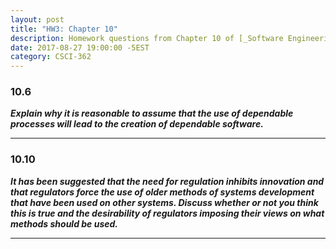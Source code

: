 ```yaml
---
layout: post
title: "HW3: Chapter 10"
description: Homework questions from Chapter 10 of [_Software Engineering_](http://iansommerville.com/software-engineering-book/).
date: 2017-08-27 19:00:00 -5EST
category: CSCI-362
---
```


### 10.6
_**Explain why it is reasonable to assume that the use of dependable processes will lead to the creation of dependable software.**_

---

### 10.10
_**It has been suggested that the need for regulation inhibits innovation and that regulators force the use of older methods of systems development that have been used on other systems. Discuss whether or not you think this is true and the desirability of regulators imposing their views on what methods should be used.**_

---
